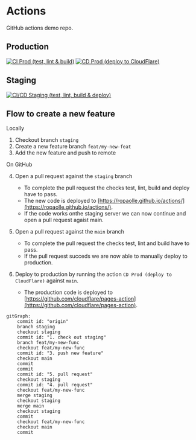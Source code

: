# Actions

GitHub actions demo repo.

## Production

[![CI Prod (test, lint & build)](https://github.com/ropaolle/actions/actions/workflows/ci-prod.yml/badge.svg?branch=main)](https://github.com/ropaolle/actions/actions/workflows/ci-prod.yml)
[![CD Prod (deploy to CloudFlare)](https://github.com/ropaolle/actions/actions/workflows/cd-prod.yml/badge.svg?branch=main)](https://github.com/ropaolle/actions/actions/workflows/cd-prod.yml)

## Staging

[![CI/CD Staging (test, lint, build & deploy)](https://github.com/ropaolle/actions/actions/workflows/ci-cd-staging.yml/badge.svg?branch=staging)](https://github.com/ropaolle/actions/actions/workflows/ci-cd-staging.yml)

## Flow to create a new feature

Locally

1. Checkout branch `staging`
2. Create a new feature branch `feat/my-new-feat`
3. Add the new feature and push to remote

On GitHub

4. Open a pull request against the `staging` branch

   - To complete the pull request the checks test, lint, build and deploy have to pass.
   - The new code is deployed to [https://ropaolle.github.io/actions/](https://ropaolle.github.io/actions/).
   - If the code works onthe staging server we can now continue and open a pull request agaist main.

5. Open a pull request against the `main` branch

   - To complete the pull request the checks test, lint and build have to pass.
   - If the pull request succeds we are now able to manually deploy to production.

6. Deploy to production by running the action `CD Prod (deploy to CloudFlare)` against `main`.
   - The production code is deployed to [https://github.com/cloudflare/pages-action](https://github.com/cloudflare/pages-action).

```mermaid
gitGraph:
    commit id: "origin"
    branch staging
    checkout staging
    commit id: "1. check out staging"
    branch feat/my-new-func
    checkout feat/my-new-func
    commit id: "3. push new feature"
    checkout main
    commit
    commit
    commit id: "5. pull request"
    checkout staging
    commit id: "4. pull request"
    checkout feat/my-new-func
    merge staging
    checkout staging
    merge main
    checkout staging
    commit
    checkout feat/my-new-func
    checkout main
    commit
```
